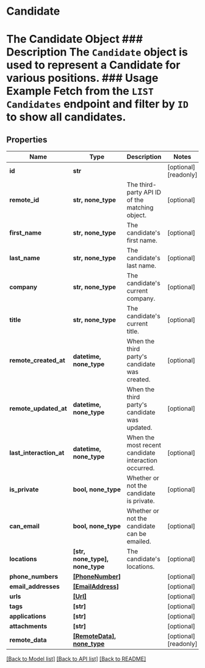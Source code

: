 # Candidate

# The Candidate Object ### Description The `Candidate` object is used to represent a Candidate for various positions.  ### Usage Example Fetch from the `LIST Candidates` endpoint and filter by `ID` to show all candidates.
## Properties
Name | Type | Description | Notes
------------ | ------------- | ------------- | -------------
**id** | **str** |  | [optional] [readonly] 
**remote_id** | **str, none_type** | The third-party API ID of the matching object. | [optional] 
**first_name** | **str, none_type** | The candidate&#39;s first name. | [optional] 
**last_name** | **str, none_type** | The candidate&#39;s last name. | [optional] 
**company** | **str, none_type** | The candidate&#39;s current company. | [optional] 
**title** | **str, none_type** | The candidate&#39;s current title. | [optional] 
**remote_created_at** | **datetime, none_type** | When the third party&#39;s candidate was created. | [optional] 
**remote_updated_at** | **datetime, none_type** | When the third party&#39;s candidate was updated. | [optional] 
**last_interaction_at** | **datetime, none_type** | When the most recent candidate interaction occurred. | [optional] 
**is_private** | **bool, none_type** | Whether or not the candidate is private. | [optional] 
**can_email** | **bool, none_type** | Whether or not the candidate can be emailed. | [optional] 
**locations** | **[str, none_type], none_type** | The candidate&#39;s locations. | [optional] 
**phone_numbers** | [**[PhoneNumber]**](PhoneNumber.md) |  | [optional] 
**email_addresses** | [**[EmailAddress]**](EmailAddress.md) |  | [optional] 
**urls** | [**[Url]**](Url.md) |  | [optional] 
**tags** | **[str]** |  | [optional] 
**applications** | **[str]** |  | [optional] 
**attachments** | **[str]** |  | [optional] 
**remote_data** | [**[RemoteData], none_type**](RemoteData.md) |  | [optional] [readonly] 

[[Back to Model list]](../README.md#documentation-for-models) [[Back to API list]](../README.md#documentation-for-api-endpoints) [[Back to README]](../README.md)



